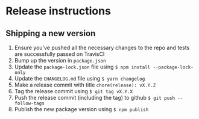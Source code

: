 # Release instructions

## Shipping a new version

1. Ensure you've pushed all the necessary changes to the repo and tests are successfully passed on TravisCI
2. Bump up the version in `package.json`
3. Update the `package-lock.json` file using `$ npm install --package-lock-only`
4. Update the `CHANGELOG.md` file using `$ yarn changelog`
5. Make a release commit with title `chore(release): vX.Y.Z`
6. Tag the release commit using `$ git tag vX.Y.X`
7. Push the release commit (including the tag) to github `$ git push --follow-tags`
8. Publish the new package version using `$ npm publish`
